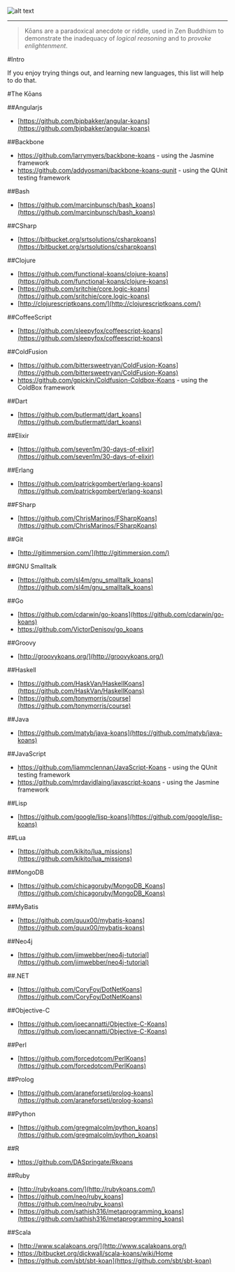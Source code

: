 ![alt text](koans.png "kōans")
________________________________

> Kōans are a paradoxical anecdote or riddle, used in Zen Buddhism to demonstrate the inadequacy of _logical reasoning_ and to _provoke enlightenment_. 

#Intro

If you enjoy trying things out, and learning new languages, this list will help to do that.

#The Kōans

##Angularjs
 - [https://github.com/bjpbakker/angular-koans](https://github.com/bjpbakker/angular-koans)

##Backbone
 - https://github.com/larrymyers/backbone-koans - using the Jasmine framework
 - https://github.com/addyosmani/backbone-koans-qunit - using the QUnit testing framework

##Bash
 - [https://github.com/marcinbunsch/bash_koans](https://github.com/marcinbunsch/bash_koans)

##CSharp
 - [https://bitbucket.org/srtsolutions/csharpkoans](https://bitbucket.org/srtsolutions/csharpkoans)

##Clojure
 - [https://github.com/functional-koans/clojure-koans](https://github.com/functional-koans/clojure-koans) 
 - [https://github.com/sritchie/core.logic-koans](https://github.com/sritchie/core.logic-koans)
 - [http://clojurescriptkoans.com/](http://clojurescriptkoans.com/)

##CoffeeScript
 - [https://github.com/sleepyfox/coffeescript-koans](https://github.com/sleepyfox/coffeescript-koans)

##ColdFusion
 - [https://github.com/bittersweetryan/ColdFusion-Koans](https://github.com/bittersweetryan/ColdFusion-Koans)
 - https://github.com/gpickin/Coldfusion-Coldbox-Koans - using the ColdBox framework

##Dart 
 - [https://github.com/butlermatt/dart_koans](https://github.com/butlermatt/dart_koans)

##Elixir 
 - [https://github.com/seven1m/30-days-of-elixir](https://github.com/seven1m/30-days-of-elixir)

##Erlang 
 - [https://github.com/patrickgombert/erlang-koans](https://github.com/patrickgombert/erlang-koans)

##FSharp
 - [https://github.com/ChrisMarinos/FSharpKoans](https://github.com/ChrisMarinos/FSharpKoans)

##Git
 - [http://gitimmersion.com/](http://gitimmersion.com/)

##GNU Smalltalk
 - [https://github.com/sl4m/gnu_smalltalk_koans](https://github.com/sl4m/gnu_smalltalk_koans)

##Go
 - [https://github.com/cdarwin/go-koans](https://github.com/cdarwin/go-koans)
 - https://github.com/VictorDenisov/go_koans

##Groovy
 - [http://groovykoans.org/](http://groovykoans.org/)

##Haskell 
 - [https://github.com/HaskVan/HaskellKoans](https://github.com/HaskVan/HaskellKoans)
 - [https://github.com/tonymorris/course](https://github.com/tonymorris/course)

##Java 
 - [https://github.com/matyb/java-koans](https://github.com/matyb/java-koans)

##JavaScript
 - https://github.com/liammclennan/JavaScript-Koans - using the QUnit testing framework
 - https://github.com/mrdavidlaing/javascript-koans - using the Jasmine framework

##Lisp 
 - [https://github.com/google/lisp-koans](https://github.com/google/lisp-koans)

##Lua
 - [https://github.com/kikito/lua_missions](https://github.com/kikito/lua_missions)

##MongoDB
 - [https://github.com/chicagoruby/MongoDB_Koans](https://github.com/chicagoruby/MongoDB_Koans)

##MyBatis
 - [https://github.com/quux00/mybatis-koans](https://github.com/quux00/mybatis-koans)

##Neo4j
 - [https://github.com/jimwebber/neo4j-tutorial](https://github.com/jimwebber/neo4j-tutorial)

##.NET
 - [https://github.com/CoryFoy/DotNetKoans](https://github.com/CoryFoy/DotNetKoans)

##Objective-C 
 - [https://github.com/joecannatti/Objective-C-Koans](https://github.com/joecannatti/Objective-C-Koans)

##Perl
 - [https://github.com/forcedotcom/PerlKoans](https://github.com/forcedotcom/PerlKoans)

##Prolog
 - [https://github.com/araneforseti/prolog-koans](https://github.com/araneforseti/prolog-koans)

##Python
 - [https://github.com/gregmalcolm/python_koans](https://github.com/gregmalcolm/python_koans)

##R
 - https://github.com/DASpringate/Rkoans

##Ruby
 - [http://rubykoans.com/](http://rubykoans.com/)
 - [https://github.com/neo/ruby_koans](https://github.com/neo/ruby_koans)
 - [https://github.com/sathish316/metaprogramming_koans](https://github.com/sathish316/metaprogramming_koans)

##Scala
 - [http://www.scalakoans.org/](http://www.scalakoans.org/) 
 - https://bitbucket.org/dickwall/scala-koans/wiki/Home
 - [https://github.com/sbt/sbt-koan](https://github.com/sbt/sbt-koan)
